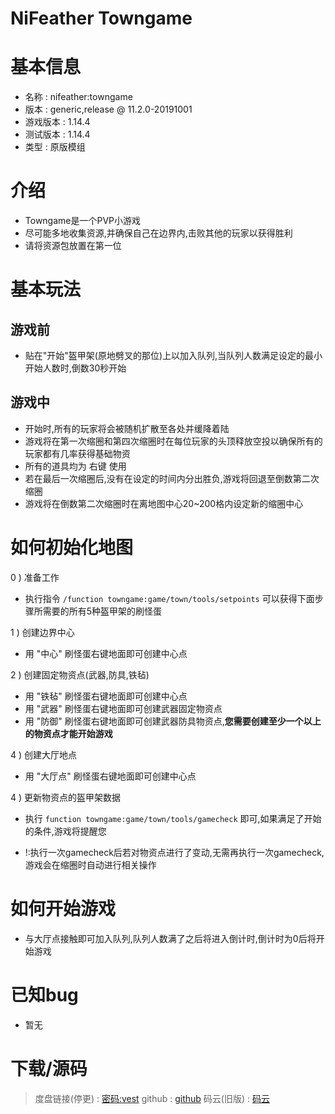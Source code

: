 # NiFeather Towngame

基本信息
=====================================
* 名称 : nifeather:towngame
* 版本 : generic,release @ 11.2.0-20191001
* 游戏版本 : 1.14.4
* 测试版本 : 1.14.4
* 类型 : 原版模组

介绍
=====================================
* Towngame是一个PVP小游戏
* 尽可能多地收集资源,并确保自己在边界内,击败其他的玩家以获得胜利
* 请将资源包放置在第一位

基本玩法
=====================================
## 游戏前
*   贴在"开始"盔甲架(原地劈叉的那位)上以加入队列,当队列人数满足设定的最小开始人数时,倒数30秒开始
## 游戏中
*   开始时,所有的玩家将会被随机扩散至各处并缓降着陆
*   游戏将在第一次缩圈和第四次缩圈时在每位玩家的头顶释放空投以确保所有的玩家都有几率获得基础物资
*   所有的道具均为 右键 使用
*   若在最后一次缩圈后,没有在设定的时间内分出胜负,游戏将回退至倒数第二次缩圈
*   游戏将在倒数第二次缩圈时在离地图中心20~200格内设定新的缩圈中心

如何初始化地图
=====================================
0 ) 准备工作
- 执行指令 ` /function towngame:game/town/tools/setpoints ` 可以获得下面步骤所需要的所有5种盔甲架的刷怪蛋

1 ) 创建边界中心
- 用 "中心" 刷怪蛋右键地面即可创建中心点

2 ) 创建固定物资点(武器,防具,铁毡)
- 用 "铁毡" 刷怪蛋右键地面即可创建中心点
- 用 "武器" 刷怪蛋右键地面即可创建武器固定物资点
- 用 "防御" 刷怪蛋右键地面即可创建武器防具物资点,**您需要创建至少一个以上的物资点才能开始游戏**

4 ) 创建大厅地点
- 用 "大厅点" 刷怪蛋右键地面即可创建中心点

4 ) 更新物资点的盔甲架数据
- 执行 ` function towngame:game/town/tools/gamecheck ` 即可,如果满足了开始的条件,游戏将提醒您
* !:执行一次gamecheck后若对物资点进行了变动,无需再执行一次gamecheck,游戏会在缩圈时自动进行相关操作

如何开始游戏
====================================
* 与大厅点接触即可加入队列,队列人数满了之后将进入倒计时,倒计时为0后将开始游戏

已知bug
====================================
* 暂无

下载/源码
====================================
> 度盘链接(停更) : [密码:vest](https://pan.baidu.com/s/1NuznUUlvsl7AmQfc3yIGBg)
> github : [github](https://github.com/MATRIX-feather/towngame)
> 码云(旧版) : [码云](https://gitee.com/matrix-feather/towngame)